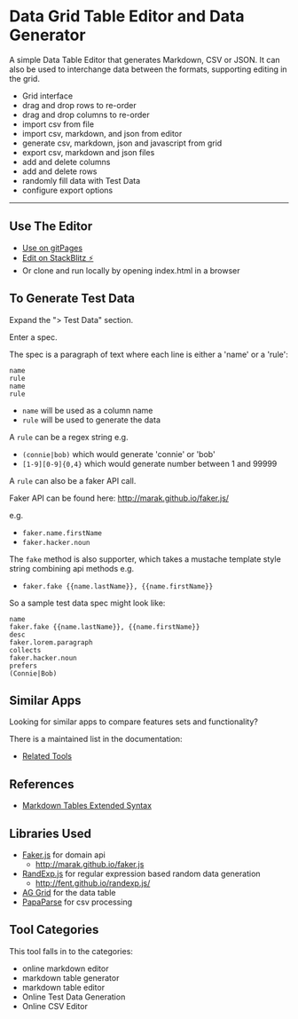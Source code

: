 # Data Grid Table Editor and Data Generator

A simple Data Table Editor that generates Markdown, CSV or JSON. It can also be used to interchange data between the formats, supporting editing in the grid.

- Grid interface
- drag and drop rows to re-order
- drag and drop columns to re-order
- import csv from file
- import csv, markdown, and json from editor
- generate csv, markdown, json and javascript from grid
- export csv, markdown and json files
- add and delete columns
- add and delete rows
- randomly fill data with Test Data
- configure export options


---

## Use The Editor

- [Use on gitPages](https://eviltester.github.io/grid-table-editor/)
- [Edit on StackBlitz ⚡️](https://stackblitz.com/edit/grid-table-editor)
- Or clone and run locally by opening index.html in a browser

## To Generate Test Data

Expand the "> Test Data" section.

Enter a spec.

The spec is a paragraph of text where each line is either a 'name' or a 'rule':

```
name
rule
name
rule
```

- `name` will be used as a column name
- `rule` will be used to generate the data

A `rule` can be a regex string e.g. 

- `(connie|bob)` which would generate 'connie' or 'bob'
- `[1-9][0-9]{0,4}` which would generate number between 1 and 99999

A `rule` can also be a faker API call.

Faker API can be found here: http://marak.github.io/faker.js/

e.g.

- `faker.name.firstName`
- `faker.hacker.noun`

The `fake` method is also supporter, which takes a mustache template style string combining api methods e.g.

- `faker.fake {{name.lastName}}, {{name.firstName}}`

So a sample test data spec might look like:

```
name
faker.fake {{name.lastName}}, {{name.firstName}}
desc
faker.lorem.paragraph
collects
faker.hacker.noun
prefers
(Connie|Bob)
```

## Similar Apps

Looking for similar apps to compare features sets and functionality?

There is a maintained list in the documentation:

- [Related Tools](https://anywaydata.com/docs/misc/related_tools)


## References

- [Markdown Tables Extended Syntax](https://www.markdownguide.org/extended-syntax/#tables)

## Libraries Used

- [Faker.js](http://marak.github.io/faker.js) for domain api
    - http://marak.github.io/faker.js
- [RandExp.js](http://fent.github.io/randexp.js/) for regular expression based random data generation
    - http://fent.github.io/randexp.js/
- [AG Grid](https://ag-grid.com) for the data table
- [PapaParse](https://www.papaparse.com/) for csv processing

## Tool Categories

This tool falls in to the categories:

- online markdown editor
- markdown table generator
- markdown table editor
- Online Test Data Generation
- Online CSV Editor